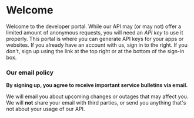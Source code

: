 # Welcome

Welcome to the developer portal. While our API may (or may not) offer a limited amount of anonymous requests, you will need an *API key* to use it properly. This portal is where you can generate API keys for your apps or websites. If you already have an account with us, sign in to the right. If you don't, sign up using the link at the top right or at the bottom of the sign-in box. 

### Our email policy

**By signing up, you agree to receive important service bulletins via email.**

We will email you about upcoming changes or outages that may affect you. We will **not** share your email with third parties, or send you anything that's not about your usage of our API.
